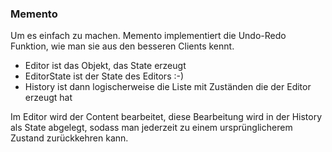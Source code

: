 ### Memento
Um es einfach zu machen. Memento implementiert die Undo-Redo Funktion, wie man sie aus den besseren Clients kennt.

- Editor ist das Objekt, das State erzeugt
- EditorState ist der State des Editors :-)
- History ist dann logischerweise die Liste mit Zuständen die der Editor erzeugt hat

Im Editor wird der Content bearbeitet, diese Bearbeitung wird in der History als State abgelegt, sodass man jederzeit zu einem ursprünglicherem Zustand zurückkehren kann.



